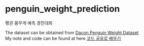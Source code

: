# penguin_weight_prediction
펭귄 몸무게 예측 경진대회

The dataset can be obtained from [Dacon Penguin Weight Dataset](https://dacon.io/competitions/official/235862/data)   
My note and code can be found at here [코드 공유로 배우기](https://dacon.io/codeshare/4081)
